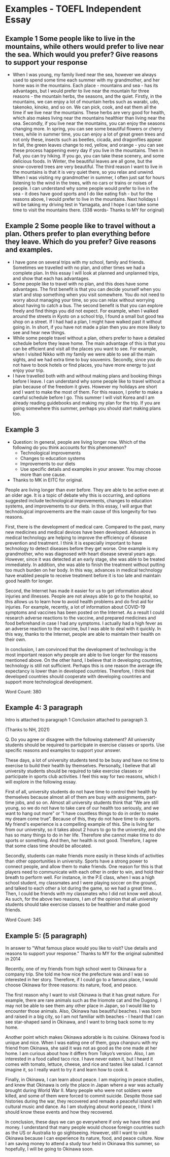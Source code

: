 # Examples - TOEFL Independent Essay

## Example 1 Some people like to live in the mountains, while others would prefer to live near the sea. Which would you prefer? Give reasons to support your response

* When I was young, my family lived near the sea, however we always used to spend some time each summer with my grandmother, and her home was in the mountains. Each place - mountains and sea - has its advantages, but I would prefer to live near the mountain for three reasons - the mountain herbs, the seasons, and the quiet. Firstly, in the mountains, we can enjoy a lot of mountain herbs such as warabi, udo, takenoko, kinoko, and so on. We can pick, cook, and eat them all the time if we live near the mountains. These herbs are very good for health, which also makes living near the mountains healthier than living near the sea. Secondly, if you live near the mountains, you can enjoy the seasons changing more. In spring, you can see some beautiful flowers or cherry trees, while in summer time, you can enjoy a lot of great green trees and not only these, insects such as beetles, cicada, and dragonflies appear. In fall, the green leaves change to red, yellow, and orange - you can see these process happening every day if you live in the mountains. Then in Fall, you can try hiking. If you go, you can take these scenery, and some delicious foods. In Winter, the beautiful leaves are all gone, but the snow-covered trees are very beautiful. The third reason I want to live in the mountains is that it is very quiet there, so you relax and unwind. When I was visiting my grandmother in summer, I often just sat for hours listening to the wind in the trees, with no cars or trains or noises of people. I can understand why some people would prefer to live in the sea - it does have good sports and I do like eating fish - but for the reasons above, I would prefer to live in the mountains. Next holidays I will be taking my driving test in Yamagata, and I hope I can take some time to visit the mountains there. (338 words- Thanks to MY for original) 


## Example 2 Some people like to travel without a plan. Others prefer to plan everything before they leave. Which do you prefer? Give reasons and examples. 

* I have gone on several trips with my school, family and friends. Sometimes we travelled with no plan, and other times we had a complete plan. In this essay I will look at planned and unplanned trips, and show that each has advantages. 
* Some people like to travel with no plan, and this does have some advantages. The first benefit is that you can decide yourself when you start and stop something when you visit somewhere. You do not need to worry about managing your time, so you can relax without worrying about having to catch a bus. The second benefit is that you can explore freely and find things you did not expect. For example, when I walked around the streets in Kyoto on a school trip, I found a small but good tea shop on a street. If I had had a plan, I might have walked past it without going in. In short, if you have not made a plan then you are more likely to see and hear new things. 
* While some people travel without a plan, others prefer to have a detailed schedule before they leave home.  The main advantage of this is that you can be efficient and visit all the places you want to see. For example, when I visited Nikko with my family we were able to see all the main sights, and we had extra time to buy souvenirs. Secondly, since you do not have to book hotels or find places, you have more energy to just enjoy your trip.
* I have travelled both with and without making plans and booking things before I leave. I can understand why some people like to travel without a plan because of the freedom it gives. However my holidays are short and I want to make the most of them. For this reason, I prefer to make a careful schedule before I go. This summer I will visit Korea and I am already reading guidebooks and making my plan for the trip. If you are going somewhere this summer, perhaps you should start making plans too.  


## Example 3
* Question:  In general, people are living longer now. Which of the following do you think accounts for this phenomenon?
    * Technological improvements 
    * Changes to education systems 
    * Improvements to our diets 
    * Use specific details and examples in your answer.  You may choose more than one cause.
* Thanks to MK in EITC for original. 


People are living longer than ever before. They are able to be active even at an older age. It is a topic of debate why this is occurring, and options suggested include technological improvements, changes to education systems, and improvements to our diets. In this essay, I will argue that technological improvements are the main cause of this longevity for two reasons.

First, there is the development of medical care. Compared to the past, many new medicines and medical devices have been developed. Advances in medical technology are helping to improve the efficiency of disease prevention and treatment. I think it is especially important to have technology to detect diseases before they get worse. One example is my grandmother, who was diagnosed with heart disease several years ago. However, since it was detected at an early stage, she was able to be treated immediately. In addition, she was able to finish the treatment without putting too much burden on her body. In this way, advances in medical technology have enabled people to receive treatment before it is too late and maintain good health for longer.

Second, the Internet has made it easier for us to get information about injuries and illnesses. People are not always able to go to the hospital, so this allows us to learn how to avoid health problems and do first aid for injuries. For example, recently, a lot of information about COVID-19 symptoms and vaccines has been posted on the Internet. As a result I could research adverse reactions to the vaccine, and prepared medicines and food beforehand in case I had any symptoms. I actually had a high fever as an adverse reaction to the vaccine, but I was able to deal with it quickly. In this way, thanks to the Internet, people are able to maintain their health on their own.

In conclusion, I am convinced that the development of technology is the most important reason why people are able to live longer for the reasons mentioned above. On the other hand, I believe that in developing countries, technology is still not sufficient. Perhaps this is one reason the average life expectancy is lower than in developed countries. Therefore, I think that developed countries should cooperate with developing countries and support more technological development. 

Word Count: 380


## Example 4: 3 paragraph
Intro is attached to paragraph 1
Conclusion attached to paragraph 3. 

(Thanks to NH, 2021)

Q. Do you agree or disagree with the following statement? All university students should be required to participate in exercise classes or sports. Use specific reasons and examples to support your answer.

These days, a lot of university students tend to be busy and have no time to exercise to build their health by themselves. Personally, I believe that all university students should be required to take exercise classes or participate in sports club activities. I feel this way for two reasons, which I will explore in the following essay.

First of all, university students do not have time to control their health by themselves because almost all of them are busy with assignments, part-time jobs, and so on. Almost all university students think that “We are still young, so we do not have to take care of our health too seriously, and we want to hang out more” or “I have countless things to do in order to make my dream come true”. Because of this, they do not have time to do sports. My friend's experience is a compelling example of this. She is living far from our university, so it takes about 2 hours to go to the university, and she has so many things to do in her life. Therefore she cannot make time to do sports or something. And then, her health is not good. Therefore,  I agree that some class time should be allocated.

Secondly, students can make friends  more easily in these kinds of activities than other opportunities in university. Sports have a strong power to connect people, and allow them to make friends. One reason for this is that players need to communicate with each other in order to win, and hold their breath to perform well. For instance, in the P.E class, when I was a high school student, my classmates and I were playing soccer on the ground, and talked to each other a lot during the game, so we had a great time. . Then, I could be friends with my classmates who I did not know well about. As such, for the above two reasons, I am of the opinion that all university students should take exercise classes to be healthier and make good friends.

Word Count: 345


## Example 5:  (5 paragraph)
In answer to "What famous place would you like to visit? Use details and reasons to support your response." Thanks to MY for the original submitted in 2014

Recently, one of my friends from high school went to Okinawa for a company trip. She told me how nice the prefecture was and I was so interested in her story. Therefore, if I could go to a famous place, I would choose Okinawa for three reasons: its nature, food, and peace.

The first reason why I want to visit Okinawa is that it has great nature. For example, there are rare animals such as the Iriomote cat and the Dugong. I may not be able to see them any other place in Japan, so I would like to encounter those animals. Also, Okinawa has beautiful beaches. I was born and raised in a big city, so I am not familiar with beaches - I heard that I can see star-shaped sand in Okinawa, and I want to bring back some to my home. 

Another point which makes Okinawa adorable is its cuisine. Okinawa food is unique and nice. When I was eating one of them, goya chanpuru with my friend from Okinawa, she said it was not as good as the one made at her home. I am curious about how it differs from Tokyo’s version. Also, I am interested in a food called taco rice. I have never eaten it, but I heard it comes with tomato, lettuce, cheese, and rice and tastes like salad. I cannot imagine it, so I really want to try it and learn how to cook it. 

Finally, in Okinawa, I can learn about peace. I am majoring in peace studies, and knew that Okinawa is only the place in Japan where a war was actually brought during World War II. Many people who were not soldiers were killed, and some of them were forced to commit suicide. Despite those sad histories during the war, they recovered and remade a peaceful island with cultural music and dance. As I am studying about world peace, I think I should know these events and how they recovered.

In conclusion, these days we can go everywhere if only we have time and money. I understand that many people would choose foreign countries such as the US or Australia to go sightseeing. However, still I want to visit Okinawa because I can experience its nature, food, and peace culture. Now I am saving money to attend a study tour held in Okinawa this summer, so hopefully, I will be going to Okinawa soon.


